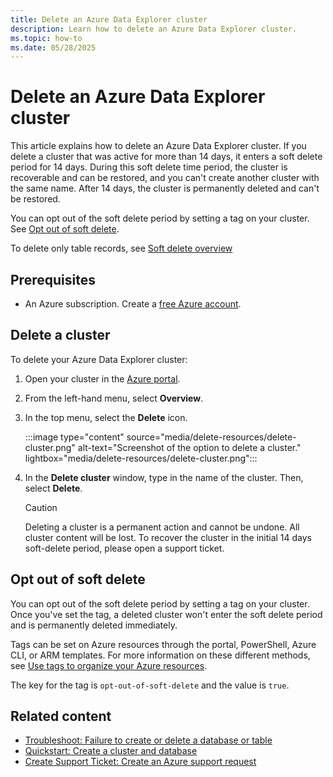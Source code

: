 ```yaml
---
title: Delete an Azure Data Explorer cluster
description: Learn how to delete an Azure Data Explorer cluster.
ms.topic: how-to
ms.date: 05/28/2025
---
```


# Delete an Azure Data Explorer cluster

This article explains how to delete an Azure Data Explorer cluster. If you delete a cluster that was active for more than 14 days, it enters a soft delete period for 14 days. During this soft delete time period, the cluster is recoverable and can be restored, and you can't create another cluster with the same name. After 14 days, the cluster is permanently deleted and can't be restored. 

You can opt out of the soft delete period by setting a tag on your cluster. See [Opt out of soft delete](#opt-out-of-soft-delete).

To delete only table records, see [Soft delete overview](/kusto/concepts/data-soft-delete?view=azure-data-explorer&preserve-view=true)

## Prerequisites

* An Azure subscription. Create a [free Azure account](https://azure.microsoft.com/free/).

## Delete a cluster

To delete your Azure Data Explorer cluster:

1. Open your cluster in the [Azure portal](https://portal.azure.com/).

1. From the left-hand menu, select **Overview**.

1. In the top menu, select the **Delete** icon.

    :::image type="content" source="media/delete-resources/delete-cluster.png" alt-text="Screenshot of the option to delete a cluster." lightbox="media/delete-resources/delete-cluster.png":::

1. In the **Delete cluster** window, type in the name of the cluster. Then, select **Delete**.

    > [!CAUTION]
    > Deleting a cluster is a permanent action and cannot be undone. All cluster content will be lost. To recover the cluster in the initial 14 days soft-delete period, please open a support ticket.

## Opt out of soft delete

You can opt out of the soft delete period by setting a tag on your cluster. Once you've set the tag, a deleted cluster won't enter the soft delete period and is permanently deleted immediately.

Tags can be set on Azure resources through the portal, PowerShell, Azure CLI, or ARM templates. For more information on these different methods, see [Use tags to organize your Azure resources](/azure/azure-resource-manager/management/tag-resources).

The key for the tag is `opt-out-of-soft-delete` and the value is `true`.

## Related content

* [Troubleshoot: Failure to create or delete a database or table](troubleshoot-database-table.md)
* [Quickstart: Create a cluster and database](create-cluster-and-database.md)
* [Create Support Ticket: Create an Azure support request](/azure/azure-portal/supportability/how-to-create-azure-support-request?branch=main)